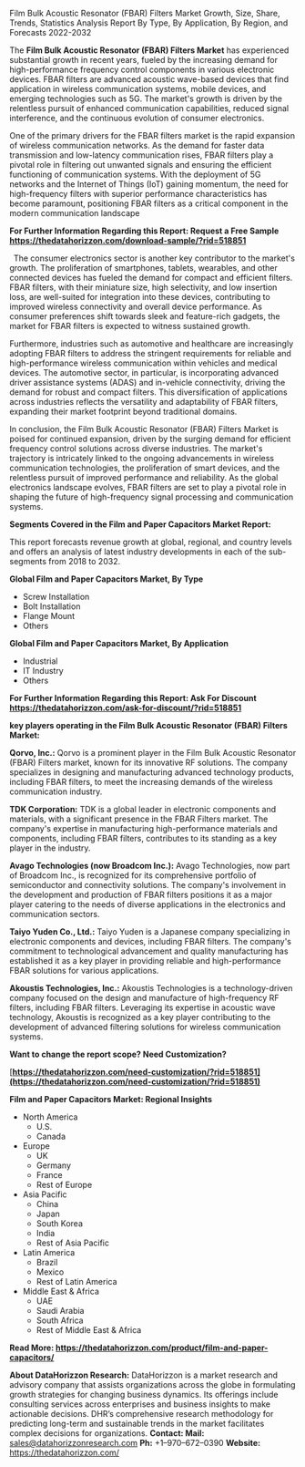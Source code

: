 ﻿Film Bulk Acoustic Resonator (FBAR) Filters Market Growth, Size, Share, Trends, Statistics Analysis Report By Type, By Application, By Region, and Forecasts 2022-2032

The **Film Bulk Acoustic Resonator (FBAR) Filters Market** has experienced substantial growth in recent years, fueled by the increasing demand for high-performance frequency control components in various electronic devices. FBAR filters are advanced acoustic wave-based devices that find application in wireless communication systems, mobile devices, and emerging technologies such as 5G. The market's growth is driven by the relentless pursuit of enhanced communication capabilities, reduced signal interference, and the continuous evolution of consumer electronics.

One of the primary drivers for the FBAR filters market is the rapid expansion of wireless communication networks. As the demand for faster data transmission and low-latency communication rises, FBAR filters play a pivotal role in filtering out unwanted signals and ensuring the efficient functioning of communication systems. With the deployment of 5G networks and the Internet of Things (IoT) gaining momentum, the need for high-frequency filters with superior performance characteristics has become paramount, positioning FBAR filters as a critical component in the modern communication landscape

**For Further Information Regarding this Report: Request a Free Sample <https://thedatahorizzon.com/download-sample/?rid=518851>**  

` `The consumer electronics sector is another key contributor to the market's growth. The proliferation of smartphones, tablets, wearables, and other connected devices has fueled the demand for compact and efficient filters. FBAR filters, with their miniature size, high selectivity, and low insertion loss, are well-suited for integration into these devices, contributing to improved wireless connectivity and overall device performance. As consumer preferences shift towards sleek and feature-rich gadgets, the market for FBAR filters is expected to witness sustained growth.

Furthermore, industries such as automotive and healthcare are increasingly adopting FBAR filters to address the stringent requirements for reliable and high-performance wireless communication within vehicles and medical devices. The automotive sector, in particular, is incorporating advanced driver assistance systems (ADAS) and in-vehicle connectivity, driving the demand for robust and compact filters. This diversification of applications across industries reflects the versatility and adaptability of FBAR filters, expanding their market footprint beyond traditional domains.

In conclusion, the Film Bulk Acoustic Resonator (FBAR) Filters Market is poised for continued expansion, driven by the surging demand for efficient frequency control solutions across diverse industries. The market's trajectory is intricately linked to the ongoing advancements in wireless communication technologies, the proliferation of smart devices, and the relentless pursuit of improved performance and reliability. As the global electronics landscape evolves, FBAR filters are set to play a pivotal role in shaping the future of high-frequency signal processing and communication systems.

**Segments Covered in the Film and Paper Capacitors Market Report:**

This report forecasts revenue growth at global, regional, and country levels and offers an analysis of latest industry developments in each of the sub-segments from 2018 to 2032.

**Global Film and Paper Capacitors Market, By Type**

- Screw Installation
- Bolt Installation
- Flange Mount
- Others

**Global Film and Paper Capacitors Market, By Application**

- Industrial
- IT Industry
- Others

**For Further Information Regarding this Report: Ask For Discount <https://thedatahorizzon.com/ask-for-discount/?rid=518851>** 

**key players operating in the Film Bulk Acoustic Resonator (FBAR) Filters Market:**

**Qorvo, Inc.:** Qorvo is a prominent player in the Film Bulk Acoustic Resonator (FBAR) Filters market, known for its innovative RF solutions. The company specializes in designing and manufacturing advanced technology products, including FBAR filters, to meet the increasing demands of the wireless communication industry.

**TDK Corporation:** TDK is a global leader in electronic components and materials, with a significant presence in the FBAR Filters market. The company's expertise in manufacturing high-performance materials and components, including FBAR filters, contributes to its standing as a key player in the industry.

**Avago Technologies (now Broadcom Inc.):** Avago Technologies, now part of Broadcom Inc., is recognized for its comprehensive portfolio of semiconductor and connectivity solutions. The company's involvement in the development and production of FBAR filters positions it as a major player catering to the needs of diverse applications in the electronics and communication sectors.

**Taiyo Yuden Co., Ltd.:** Taiyo Yuden is a Japanese company specializing in electronic components and devices, including FBAR filters. The company's commitment to technological advancement and quality manufacturing has established it as a key player in providing reliable and high-performance FBAR solutions for various applications.

**Akoustis Technologies, Inc.:** Akoustis Technologies is a technology-driven company focused on the design and manufacture of high-frequency RF filters, including FBAR filters. Leveraging its expertise in acoustic wave technology, Akoustis is recognized as a key player contributing to the development of advanced filtering solutions for wireless communication systems.

**Want to change the report scope? Need Customization?**

[**https://thedatahorizzon.com/need-customization/?rid=518851](https://thedatahorizzon.com/need-customization/?rid=518851)** 

**Film and Paper Capacitors Market: Regional Insights**

- North America
  - U.S.
  - Canada
- Europe
  - UK
  - Germany
  - France
  - Rest of Europe
- Asia Pacific
  - China
  - Japan
  - South Korea
  - India
  - Rest of Asia Pacific
- Latin America
  - Brazil
  - Mexico
  - Rest of Latin America
- Middle East & Africa
  - UAE
  - Saudi Arabia
  - South Africa
  - Rest of Middle East & Africa

**Read More: <https://thedatahorizzon.com/product/film-and-paper-capacitors/>** 

**About DataHorizzon Research:**DataHorizzon is a market research and advisory company that assists organizations across the globe in formulating growth strategies for changing business dynamics. Its offerings include consulting services across enterprises and business insights to make actionable decisions. DHR’s comprehensive research methodology for predicting long-term and sustainable trends in the market facilitates complex decisions for organizations.**Contact:Mail:** <sales@datahorizzonresearch.com> **Ph:** +1–970–672–0390**Website:** <https://thedatahorizzon.com/> 
